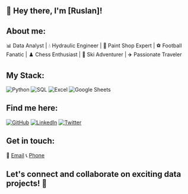 ## 👋 Hey there, I'm [Ruslan]!

## About me:

📊 Data Analyst | 💧 Hydraulic Engineer | 🎨 Paint Shop Expert | ⚽ Football Fanatic | ♟️ Chess Enthusiast | 🎿 Ski Adventurer | ✈️ Passionate Traveler

## My Stack:

![Python](https://img.shields.io/badge/-Python-3776AB?style=for-the-badge&logo=python&logoColor=white) ![SQL](https://img.shields.io/badge/-SQL-FFD700?style=for-the-badge&logo=mysql&logoColor=black) ![Excel](https://img.shields.io/badge/-Excel-217346?style=for-the-badge&logo=microsoft-excel&logoColor=white) ![Google Sheets](https://img.shields.io/badge/-Google%20Sheets-4CAF50?style=for-the-badge&logo=google&logoColor=white)

## Find me here:

[![GitHub](https://img.shields.io/badge/-GitHub-181717?style=for-the-badge&logo=github&logoColor=white)](https://github.com/YourGitHubUsername) [![LinkedIn](https://img.shields.io/badge/-LinkedIn-0077B5?style=for-the-badge&logo=linkedin&logoColor=white)](https://www.linkedin.com/in/YourLinkedInUsername) [![Twitter](https://img.shields.io/badge/-Twitter-1DA1F2?style=for-the-badge&logo=twitter&logoColor=white)](https://twitter.com/YourTwitterUsername)

## Get in touch:

📧 [Email](mailto:youremail@example.com) 📞 [Phone](tel:+1234567890)

## Let's connect and collaborate on exciting data projects! 🚀

